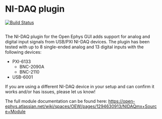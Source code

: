 # NI-DAQ plugin

[![Build Status](https://travis-ci.org/medengineer/ni-daq.svg?branch=cmakeBuild)](https://travis-ci.org/medengineer/ni-daq)
## 

The NI-DAQ plugin for the Open Ephys GUI adds support for analog and digital input signals from USB/PXI NI-DAQ devices. The plugin has been tested with up to 8 single-ended analog and 13 digital inputs with the following devices:

* PXI-6133 
  * BNC-2090A
  * BNC-2110
* USB-6001

If you are using a different NI-DAQ device in your setup and can confirm it works and/or has issues, please let us know!
 
The full module documentation can be found here: https://open-ephys.atlassian.net/wiki/spaces/OEW/pages/1294630913/NIDAQmx+Source+Module
